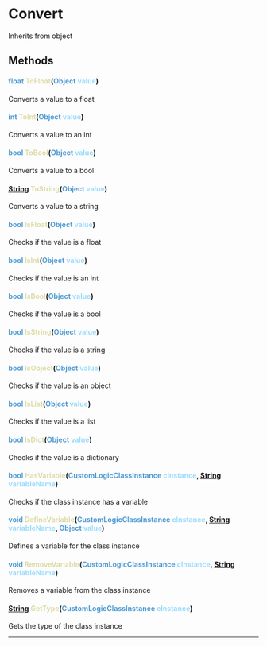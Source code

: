 # Convert
Inherits from object
## Methods
#### <span style="color:#509cd4">float</span> <span style="color:#dcdcaa">ToFloat</span>(<span style="color:#509cd4">Object</span> <span style="color:#9cdcfe">value</span>)
Converts a value to a float
#### <span style="color:#509cd4">int</span> <span style="color:#dcdcaa">ToInt</span>(<span style="color:#509cd4">Object</span> <span style="color:#9cdcfe">value</span>)
Converts a value to an int
#### <span style="color:#509cd4">bool</span> <span style="color:#dcdcaa">ToBool</span>(<span style="color:#509cd4">Object</span> <span style="color:#9cdcfe">value</span>)
Converts a value to a bool
#### <span style="color:#509cd4">[String](../static/String.md)</span> <span style="color:#dcdcaa">ToString</span>(<span style="color:#509cd4">Object</span> <span style="color:#9cdcfe">value</span>)
Converts a value to a string
#### <span style="color:#509cd4">bool</span> <span style="color:#dcdcaa">IsFloat</span>(<span style="color:#509cd4">Object</span> <span style="color:#9cdcfe">value</span>)
Checks if the value is a float
#### <span style="color:#509cd4">bool</span> <span style="color:#dcdcaa">IsInt</span>(<span style="color:#509cd4">Object</span> <span style="color:#9cdcfe">value</span>)
Checks if the value is an int
#### <span style="color:#509cd4">bool</span> <span style="color:#dcdcaa">IsBool</span>(<span style="color:#509cd4">Object</span> <span style="color:#9cdcfe">value</span>)
Checks if the value is a bool
#### <span style="color:#509cd4">bool</span> <span style="color:#dcdcaa">IsString</span>(<span style="color:#509cd4">Object</span> <span style="color:#9cdcfe">value</span>)
Checks if the value is a string
#### <span style="color:#509cd4">bool</span> <span style="color:#dcdcaa">IsObject</span>(<span style="color:#509cd4">Object</span> <span style="color:#9cdcfe">value</span>)
Checks if the value is an object
#### <span style="color:#509cd4">bool</span> <span style="color:#dcdcaa">IsList</span>(<span style="color:#509cd4">Object</span> <span style="color:#9cdcfe">value</span>)
Checks if the value is a list
#### <span style="color:#509cd4">bool</span> <span style="color:#dcdcaa">IsDict</span>(<span style="color:#509cd4">Object</span> <span style="color:#9cdcfe">value</span>)
Checks if the value is a dictionary
#### <span style="color:#509cd4">bool</span> <span style="color:#dcdcaa">HasVariable</span>(<span style="color:#509cd4">CustomLogicClassInstance</span> <span style="color:#9cdcfe">cInstance</span>, <span style="color:#509cd4">[String](../static/String.md)</span> <span style="color:#9cdcfe">variableName</span>)
Checks if the class instance has a variable
#### <span style="color:#509cd4">void</span> <span style="color:#dcdcaa">DefineVariable</span>(<span style="color:#509cd4">CustomLogicClassInstance</span> <span style="color:#9cdcfe">cInstance</span>, <span style="color:#509cd4">[String](../static/String.md)</span> <span style="color:#9cdcfe">variableName</span>, <span style="color:#509cd4">Object</span> <span style="color:#9cdcfe">value</span>)
Defines a variable for the class instance
#### <span style="color:#509cd4">void</span> <span style="color:#dcdcaa">RemoveVariable</span>(<span style="color:#509cd4">CustomLogicClassInstance</span> <span style="color:#9cdcfe">cInstance</span>, <span style="color:#509cd4">[String](../static/String.md)</span> <span style="color:#9cdcfe">variableName</span>)
Removes a variable from the class instance
#### <span style="color:#509cd4">[String](../static/String.md)</span> <span style="color:#dcdcaa">GetType</span>(<span style="color:#509cd4">CustomLogicClassInstance</span> <span style="color:#9cdcfe">cInstance</span>)
Gets the type of the class instance

---

